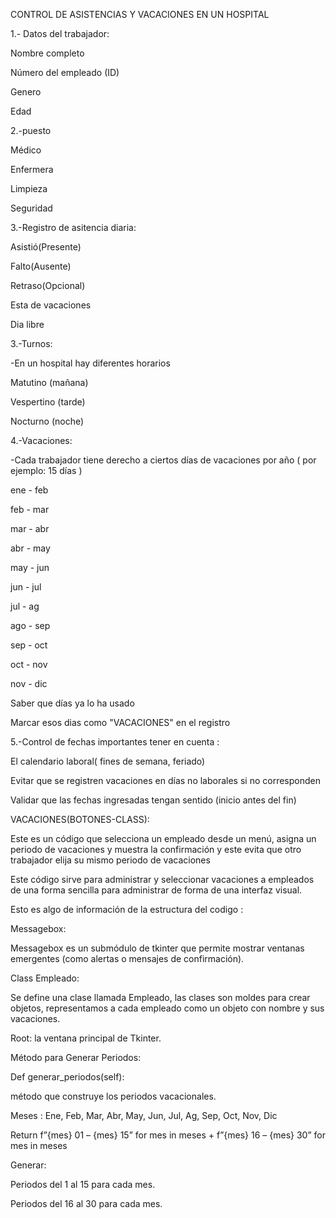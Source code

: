 CONTROL DE ASISTENCIAS Y VACACIONES EN UN HOSPITAL 

  1.- Datos del trabajador:

  Nombre completo  
  
  Número del empleado (ID)
  
  Genero 
  
  Edad
  
  2.-puesto 

  Médico 

 Enfermera 

 Limpieza

 Seguridad 
 

  3.-Registro de asitencia diaria:
  
  Asistió(Presente)
  
  Falto(Ausente)
  
  Retraso(Opcional)
  
  Esta de vacaciones 
  
  Dia libre 
  

  3.-Turnos:
  
  -En un hospital hay diferentes horarios 
  
  Matutino (mañana)
     
  Vespertino (tarde)
     
  Nocturno (noche)


 4.-Vacaciones:

-Cada trabajador tiene derecho a ciertos días de vacaciones por año ( por ejemplo: 15 días )

ene - feb
 
feb - mar 

mar - abr 

abr - may 

may - jun 

jun - jul

jul - ag 

ago - sep

sep - oct

oct - nov
 
nov - dic  

Saber que días ya lo ha usado

Marcar esos dias como "VACACIONES" en el registro


   5.-Control de fechas importantes tener en cuenta : 
   
  El calendario laboral( fines de semana, feriado) 
       
  Evitar que se registren vacaciones en días no laborales si no corresponden 
       
  Validar que las fechas ingresadas tengan sentido (inicio antes del fin)




  VACACIONES(BOTONES-CLASS):

Este es un código que selecciona un empleado desde un menú, asigna un periodo de vacaciones y muestra la confirmación y este evita que otro trabajador elija su mismo periodo de vacaciones

Este código sirve para administrar y seleccionar vacaciones a empleados de una forma sencilla para administrar de forma de una interfaz visual.

Esto es algo de información de la estructura del codigo :

Messagebox:

Messagebox es un submódulo de tkinter que permite mostrar ventanas emergentes (como alertas o mensajes de confirmación).

Class Empleado:

Se define una clase llamada Empleado, las clases son moldes para crear objetos, representamos a cada empleado como un objeto con nombre y sus vacaciones.

Root: la ventana principal de Tkinter.

Método para Generar Periodos:

Def generar_periodos(self):

método que construye los periodos vacacionales.

Meses : Ene, Feb, Mar, Abr, May, Jun, Jul, Ag, Sep, Oct, Nov, Dic

Return f”{mes} 01 – {mes} 15” for mes in meses + f”{mes} 16 – {mes} 30” for mes in meses

Generar:

Periodos del 1 al 15 para cada mes.

Periodos del 16 al 30 para cada mes.





       
